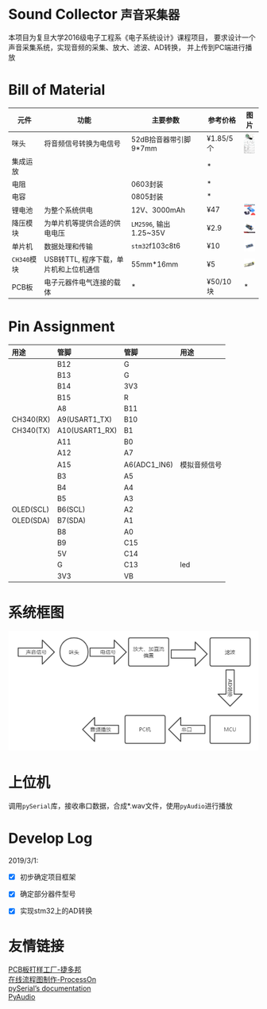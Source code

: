 # Sound Collector	`声音采集器`
本项目为复旦大学2016级电子工程系《电子系统设计》课程项目，
要求设计一个声音采集系统，实现音频的采集、放大、滤波、AD转换，
并上传到PC端进行播放

# Bill of Material

|元件|功能|主要参数|参考价格|图片|
|---|---|---|---|---|
|咪头|将音频信号转换为电信号|52dB拾音器带引脚9*7mm|&yen;1.85/5个|<img src="./Reference/咪头/咪头.jpg" width="30" align=center />|
|集成运放|||\*||
|电阻||0603封装|\*||
|电容||0805封装|\*||
|锂电池|为整个系统供电|12V、3000mAh|&yen;47|<img src="./Reference/供电/锂电池.jpg" width="30" align=center />|
|降压模块|为单片机等提供合适的供电电压|`LM2596`, 输出1.25~35V|&yen;2.9|<img src="./Reference/供电/降压模块.jpg" width="30" align=center />|
|单片机|数据处理和传输|`stm32`f103c8t6|&yen;10|<img src="./Reference/单片机最小系统/stm32f103c8t6.jpg" width="30" align=center />|
|`CH340`模块|USB转TTL, 程序下载，单片机和上位机通信|55mm\*16mm|&yen;5|<img src="./Reference/单片机最小系统/CH340.jpg" width="30" align=center />|
|PCB板|电子元器件电气连接的载体|\*|&yen;50/10块|\*|

# Pin Assignment

|用途      |管脚          |管脚        |用途        |
|:--------|:-------------|:-----------|:----------|
|         |B12           |G           |           |
|         |B13           |G           |           |
|         |B14           |3V3         |           |
|         |B15           |R           |           |
|         |A8            |B11         |           |
|CH340(RX)|A9(USART1_TX) |B10         |           |
|CH340(TX)|A10(USART1_RX)|B1          |           |
|         |A11           |B0          |           |
|         |A12           |A7          |           |
|         |A15           |A6(ADC1_IN6)|模拟音频信号|
|         |B3            |A5          |           |
|         |B4            |A4          |           |
|         |B5            |A3          |           |
|OLED(SCL)|B6(SCL)       |A2          |           |
|OLED(SDA)|B7(SDA)       |A1          |           |
|         |B8            |A0          |           |
|         |B9            |C15         |           |
|         |5V	         |C14         |           |
|         |G	         |C13         |led        |
|         |3V3           |VB          |           |


# 系统框图
![系统框图](./Images/系统框图.PNG)

# 上位机
调用`pySerial`库，接收串口数据，合成\*.wav文件，使用`pyAudio`进行播放

# Develop Log
2019/3/1:
- [x] 初步确定项目框架
- [x] 确定部分器件型号
- [x] 实现stm32上的AD转换


# 友情链接
[PCB板打样工厂-捷多邦](https://www.jdbpcb.com/)  
[在线流程图制作-ProcessOn](https://www.processon.com/)  
[pySerial’s documentation](https://pythonhosted.org/pyserial/)  
[PyAudio](http://people.csail.mit.edu/hubert/pyaudio/)  

